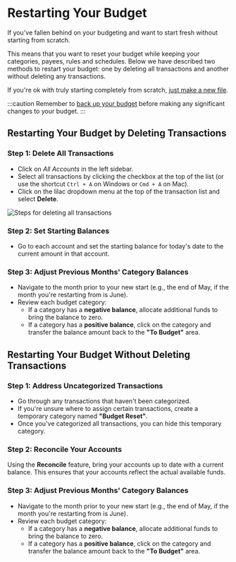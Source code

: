 # Restarting Your Budget

If you've fallen behind on your budgeting and want to start fresh without starting from scratch.

This means that you want to reset your budget while keeping your categories, payees, rules and schedules. Below we have described two methods to restart your budget: one by deleting all transactions and another without deleting any transactions.

If you're ok with truly starting completely from scratch, [just make a new file](/docs/getting-started/starting-fresh/).

:::caution
Remember to [back up your budget](/docs/backup-restore/backup) before making any significant changes to your budget.
:::


## Restarting Your Budget by Deleting Transactions

### Step 1: Delete All Transactions
- Click on *All Accounts* in the left sidebar.
- Select all transactions by clicking the checkbox at the top of the list (or use the shortcut `Ctrl + A` on Windows or `Cmd + A` on Mac).
- Click on the lilac dropdown menu at the top of the transaction list and select **Delete**.

![Steps for deleting all transactions](/img/accounts/account-delete-all-transactions.png)


### Step 2: Set Starting Balances
- Go to each account and set the starting balance for today's date to the current amount in that account.

### Step 3: Adjust Previous Months' Category Balances
- Navigate to the month prior to your new start (e.g., the end of May, if the month you're restarting from is June).
- Review each budget category:
  - If a category has a **negative balance**, allocate additional funds to bring the balance to zero.
  - If a category has a **positive balance**, click on the category and transfer the balance amount back to the **"To Budget"** area.


## Restarting Your Budget Without Deleting Transactions

### Step 1: Address Uncategorized Transactions

- Go through any transactions that haven't been categorized.
- If you're unsure where to assign certain transactions, create a temporary category named **"Budget Reset"**.
- Once you've categorized all transactions, you can hide this temporary category.

### Step 2: Reconcile Your Accounts

Using the **Reconcile** feature, bring your accounts up to date with a current balance. This ensures that your accounts reflect the actual available funds.

### Step 3: Adjust Previous Months' Category Balances

- Navigate to the month prior to your new start (e.g., the end of May, if the month you're restarting from is June).
- Review each budget category:
  - If a category has a **negative balance**, allocate additional funds to bring the balance to zero.
  - If a category has a **positive balance**, click on the category and transfer the balance amount back to the **"To Budget"** area.

